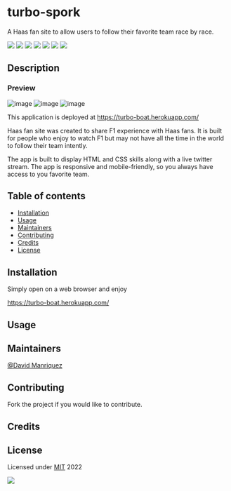 # turbo-spork

A Haas fan site to allow users to follow their favorite team race by race.

![](https://img.shields.io/badge/HTML5-E34F26?style=for-the-badge&logo=html5&logoColor=white)
![](https://img.shields.io/badge/CSS3-1572B6?style=for-the-badge&logo=css3&logoColor=white)
![](https://img.shields.io/badge/JavaScript-F7DF1E?style=for-the-badge&logo=javascript&logoColor=black)
![](https://img.shields.io/badge/Node.js-43853D?style=for-the-badge&logo=node.js&logoColor=white)
![](https://img.shields.io/badge/Express.js-404D59?style=for-the-badge)
![](https://img.shields.io/badge/Bootstrap-563D7C?style=for-the-badge&logo=bootstrap&logoColor=white)
![](https://img.shields.io/badge/Twitter-1DA1F2?style=for-the-badge&logo=twitter&logoColor=white)
	


## Description

### Preview
![image](https://user-images.githubusercontent.com/93042669/170182411-12609a27-b995-4ea2-87ca-6a1e0d4dbab6.png)
![image](https://user-images.githubusercontent.com/93042669/170182555-560571b7-073d-404c-a349-f66ba48dc394.png)
![image](https://user-images.githubusercontent.com/93042669/170182681-18fb7dd7-26d2-4e6c-b5c9-53ed48f54429.png)


This application is deployed at 
https://turbo-boat.herokuapp.com/


Haas fan site was created to share F1 experience with Haas fans. It is built for people who enjoy to watch F1 but may not have all the time in the world to follow their team intently.

The app is built to display HTML and CSS skills along with a live twitter stream. The app is responsive and mobile-friendly, so you always have access to you favorite team.

## Table of contents

- [Installation](#installation)
- [Usage](#usage)
- [Maintainers](#maintainers)
- [Contributing](#contributing)
- [Credits](#credits)
- [License](#license)

## Installation

Simply open on a web browser and enjoy

https://turbo-boat.herokuapp.com/

## Usage



## Maintainers
[@David Manriquez](https://github.com/DMAN28)


## Contributing

Fork the project if you would like to contribute.

## Credits



## License

Licensed under [MIT](https://choosealicense.com/licenses/mit) 2022

![](https://img.shields.io/badge/license-MIT-blue)
